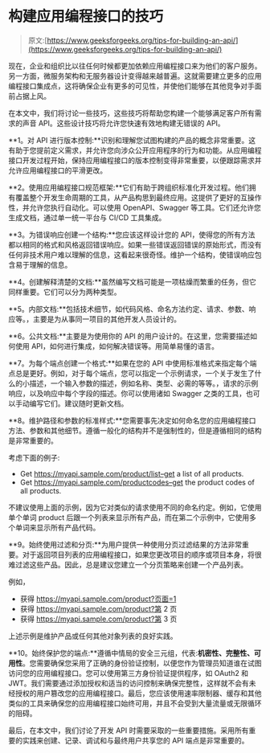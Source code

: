 # 构建应用编程接口的技巧

> 原文:[https://www.geeksforgeeks.org/tips-for-building-an-api/](https://www.geeksforgeeks.org/tips-for-building-an-api/)

现在，企业和组织比以往任何时候都更加依赖应用编程接口来为他们的客户服务。另一方面，微服务架构和无服务器设计变得越来越普遍。这就需要建立更多的应用编程接口集成点，这将确保企业有更多的可见性，并使他们能够在其他竞争对手面前占据上风。

在本文中，我们将讨论一些技巧，这些技巧将帮助您构建一个能够满足客户所有需求的声音 API。这些设计技巧将允许您快速有效地构建无错误的 API。

**1。对 API 进行版本控制:**识别和理解您试图构建的产品的概念非常重要。这有助于您提前定义需求，并允许您向涉众公开应用程序的行为和功能。从应用编程接口开发过程开始，保持应用编程接口的版本控制变得非常重要，以便跟踪需求并允许应用编程接口的平滑更改。

**2。使用应用编程接口规范框架:**它们有助于跨组织标准化开发过程。他们拥有覆盖整个开发生命周期的工具，从产品构思到最终应用。这提供了更好的互操作性，并允许您执行自动化。可以使用 OpenAPI、Swagger 等工具。它们还允许您生成文档，通过单一统一平台与 CI/CD 工具集成。

**3。为错误响应创建一个结构:**您应该这样设计您的 API，使得您的所有方法都以相同的格式和风格返回错误响应。如果一些错误返回错误的原始形式，而没有任何非技术用户难以理解的信息，这看起来很奇怪。维护一个结构，使错误响应包含易于理解的信息。

**4。创建解释清楚的文档:**虽然编写文档可能是一项枯燥而繁重的任务，但它同样重要。它们可以分为两种类型。

**5。内部文档:**包括技术细节，如代码风格、命名方法约定、请求、参数、响应等。，主要是为从事同一项目的其他开发人员设计的。

**6。公共文档:**主要是为使用你的 API 的用户设计的。在这里，您需要描述如何使用 API，如何进行集成，如何解决错误等。用简单易懂的语言。

**7。为每个端点创建一个格式:**如果在您的 API 中使用标准格式来指定每个端点总是更好。例如，对于每个端点，您可以指定一个示例请求，一个关于发生了什么的小描述，一个输入参数的描述，例如名称、类型、必需的等等。，请求的示例响应，以及响应中每个字段的描述。你可以使用诸如 Swagger 之类的工具，也可以手动编写它们。建议随时更新文档。

**8。维护路径和参数的标准样式:**您需要事先决定如何命名您的应用编程接口方法、参数和其他细节。遵循一般化的结构并不是强制性的，但是遵循相同的结构是非常重要的。

考虑下面的例子:

*   Get https://myapi.sample.com/product/list–get a list of all products.
*   Get https://myapi.sample.com/productcodes–get the product codes of all products.

不建议使用上面的示例，因为它对类似的请求使用不同的命名约定。例如，它使用单个单词 product 后跟一个列表来显示所有产品，而在第二个示例中，它使用多个单词来显示所有产品代码。

**9。始终使用过滤和分页:**为用户提供一种使用分页过滤结果的方法非常重要。对于返回项目列表的应用编程接口，如果您更改项目的顺序或项目本身，将很难过滤这些产品。因此，总是建议您建立一个分页策略来创建一个产品列表。

例如，

*   获得 https://myapi.sample.com/product?页面=1
*   获得 https://myapi.sample.com/product?第 2 页
*   获得 https://myapi.sample.com/product?第 3 页

上述示例是维护产品或任何其他对象列表的良好实践。

**10。始终保护您的端点:**遵循中情局的安全三元组，代表:**机密性、完整性、可用性**。您需要确保您采用了正确的身份验证控制，以便您作为管理员知道谁在试图访问您的应用编程接口。您可以使用第三方身份验证提供程序，如 OAuth2 和 JWT。我们需要通过添加授权和适当的访问控制来确保完整性，这样就不会有未经授权的用户篡改您的应用编程接口。最后，您应该使用速率限制器、缓存和其他类似的工具来确保您的应用编程接口始终可用，并且不会受到大量流量或无限循环的阻碍。

最后，在本文中，我们讨论了开发 API 时需要采取的一些重要措施。采用所有重要的实践来创建、记录、调试和与最终用户共享您的 API 端点是非常重要的。